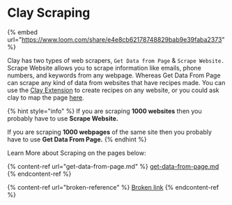 # Clay Scraping

{% embed url="https://www.loom.com/share/e4e8cb62178748829bab9e39faba2373" %}

Clay has two types of web scrapers, `Get Data from Page` & `Scrape Website.` Scrape Website allows you to scrape information like emails, phone numbers, and keywords from any webpage. Whereas Get Data From Page can scrape any kind of data from websites that have recipes made. You can use the [Clay Extension](https://chrome.google.com/webstore/detail/clay-for-chrome/acmfklpkefjlldbkdgmjoiknfgidadoh) to create recipes on any website, or you could ask clay to map the page [here](https://tally.so/r/w5Bab6).&#x20;

{% hint style="info" %}
If you are scraping **1000 websites** then you probably have to use **Scrape Website.**

If you are scraping **1000 webpages** of the same site then you probably have to use **Get Data From Page.**
{% endhint %}

Learn More about Scraping on the pages below:

{% content-ref url="get-data-from-page.md" %}
[get-data-from-page.md](get-data-from-page.md)
{% endcontent-ref %}

{% content-ref url="broken-reference" %}
[Broken link](broken-reference)
{% endcontent-ref %}
